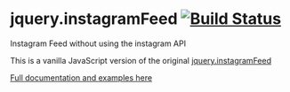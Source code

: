 # jquery.instagramFeed [![Build Status](https://travis-ci.com/jsanahuja/InstagramFeed.svg?branch=master)](https://travis-ci.com/jsanahuja/InstagramFeed)
Instagram Feed without using the instagram API

This is a vanilla JavaScript version of the original [jquery.instagramFeed](https://github.com/jsanahuja/jquery.instagramFeed)

[Full documentation and examples here](https://www.sowecms.com/demos/InstagramFeed/index.html)
